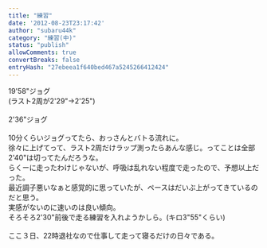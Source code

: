 ```yaml
---
title: "練習"
date: '2012-08-23T23:17:42'
author: "subaru44k"
category: "練習(中)"
status: "publish"
allowComments: true
convertBreaks: false
entryHash: "27ebeea1f640bed467a5245266412424"
---
```

19'58"ジョグ<br>
(ラスト2周が2'29"→2'25")<br>
<br>
2'36"ジョグ<br>
<br>
10分くらいジョグってたら、おっさんとバトる流れに。<br>
徐々に上げてって、ラスト2周だけラップ測ったらあんな感じ。ってことは全部2'40"は切ってたんだろうな。<br>
らくーに走ったわけじゃないが、呼吸は乱れない程度で走ったので、予想以上だった。<br>
最近調子悪いなぁと感覚的に思っていたが、ペースはだいぶ上がってきているのだと思う。<br>
実感がないのに速いのは良い傾向。<br>
そろそろ2'30"前後で走る練習を入れようかしら。(キロ3"55"くらい)<br>
<br>
ここ３日、22時退社なので仕事して走って寝るだけの日々である。
